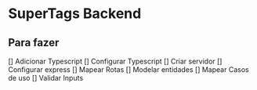 # SuperTags Backend

## Para fazer

[] Adicionar Typescript
  [] Configurar Typescript
[] Criar servidor
  [] Configurar express
[] Mapear Rotas
[] Modelar entidades
[] Mapear Casos de uso
[] Validar Inputs
